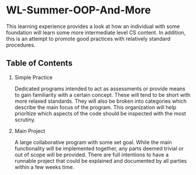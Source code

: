 # WL-Summer-OOP-And-More


This learning experience provides a look at how an individual with some
foundation will learn some more intermediate level CS content. In addition,
this is an attempt to promote good practices with relatively standard
procedures.

## Table of Contents

1. Simple Practice


    Dedicated programs intended to act as assessments or provide means to gain
familiarity with a certain concept. These will tend to be short with more
relaxed standards. They will also be broken into categories which describe
the main focus of the program. This organization will help prioritize which
aspects of the code should be inspected with the most scrutiny.

2. Main Project


    A large collaborative program with some set goal. While the main
functionality will be implemented together, any parts deemed trivial or out of
scope will be provided. There are full intentions to have a runnable project
that could be explained and documented by all parties within a few weeks time.
